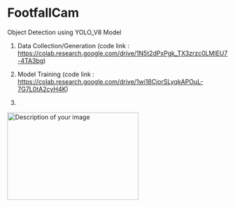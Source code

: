 # FootfallCam
Object Detection using YOLO_V8 Model

1. Data Collection/Generation (code link : https://colab.research.google.com/drive/1N5t2dPxPgk_TX3zrzc0LMlEU7-4TA3bg)
2. Model Training (code link : https://colab.research.google.com/drive/1wi18CjorSLyqkAPOuL-7G7L0tA2cyH4K)

3. 
 
<img src="https://github.com/juxue97/FootfallCam/assets/122148337/0f28fb09-5b7f-4436-8f89-dee06dd00378" alt="Description of your image" width="300" height="200">


